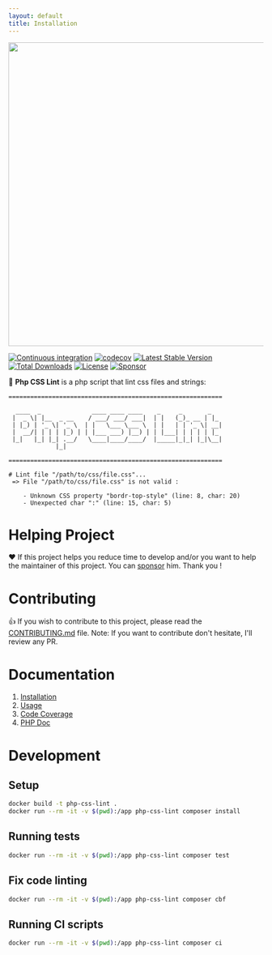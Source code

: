 ```yaml
---
layout: default
title: Installation
---
```


<p align="center">
  <a href="https://github.com/neilime/easy-win-setup" target="_blank"><img src="https://repository-images.githubusercontent.com/79255687/759bde80-eaaa-11e9-8919-6a8ad3b4a34d" width="600"></a>
</p>

[![Continuous integration](https://github.com/neilime/php-css-lint/workflows/Continuous%20integration/badge.svg)](https://github.com/neilime/php-css-lint/actions?query=workflow%3A%22Continuous+integration%22)
[![codecov](https://codecov.io/gh/neilime/php-css-lint/branch/master/graph/badge.svg?token=eMuwgNub7Z)](https://codecov.io/gh/neilime/php-css-lint)
[![Latest Stable Version](https://poser.pugx.org/neilime/php-css-lint/v/stable)](https://packagist.org/packages/neilime/php-css-lint)
[![Total Downloads](https://poser.pugx.org/neilime/php-css-lint/downloads)](https://packagist.org/packages/neilime/php-css-lint)
[![License](https://poser.pugx.org/neilime/php-css-lint/license)](https://packagist.org/packages/neilime/php-css-lint)
[![Sponsor](https://img.shields.io/badge/%E2%9D%A4-Sponsor-ff69b4)](https://github.com/sponsors/neilime)

📢 **Php CSS Lint** is a php script that lint css files and strings:

```
===========================================================

  ____  _              ____ ____ ____    _     _       _
 |  _ \| |__  _ __    / ___/ ___/ ___|  | |   (_)_ __ | |_
 | |_) | '_ \| '_ \  | |   \___ \___ \  | |   | | '_ \| __|
 |  __/| | | | |_) | | |___ ___) |__) | | |___| | | | | |_
 |_|   |_| |_| .__/   \____|____/____/  |_____|_|_| |_|\__|
             |_|

===========================================================

# Lint file "/path/to/css/file.css"...
 => File "/path/to/css/file.css" is not valid :

    - Unknown CSS property "bordr-top-style" (line: 8, char: 20)
    - Unexpected char ":" (line: 15, char: 5)
```

# Helping Project

❤️ If this project helps you reduce time to develop and/or you want to help the maintainer of this project. You can [sponsor](https://github.com/sponsors/neilime) him. Thank you !

# Contributing

👍 If you wish to contribute to this project, please read the [CONTRIBUTING.md](CONTRIBUTING.md) file. Note: If you want to contribute don't hesitate, I'll review any PR.

# Documentation

1. [Installation](https://neilime.github.io/php-css-lint/installation)
2. [Usage](https://neilime.github.io/php-css-lint/usage)
3. [Code Coverage](https://codecov.io/gh/neilime/php-css-lint)
4. [PHP Doc](https://neilime.github.io/php-css-lint/phpdoc)

# Development

## Setup

```sh
docker build -t php-css-lint .
docker run --rm -it -v $(pwd):/app php-css-lint composer install
```

## Running tests

```sh
docker run --rm -it -v $(pwd):/app php-css-lint composer test
```

## Fix code linting

```sh
docker run --rm -it -v $(pwd):/app php-css-lint composer cbf
```

## Running CI scripts

```sh
docker run --rm -it -v $(pwd):/app php-css-lint composer ci
```
